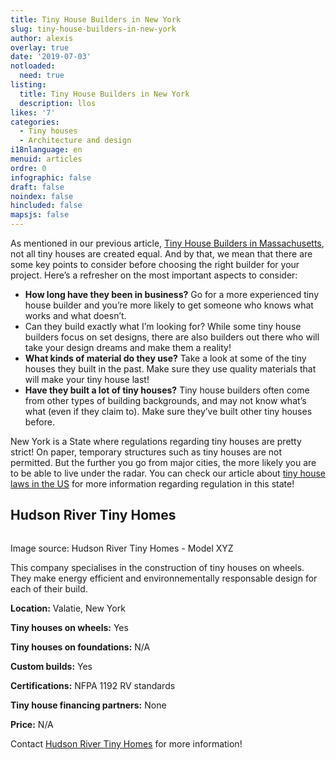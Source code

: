 ```yaml
---
title: Tiny House Builders in New York
slug: tiny-house-builders-in-new-york
author: alexis
overlay: true
date: '2019-07-03'
notloaded:
  need: true
listing:
  title: Tiny House Builders in New York
  description: llos
likes: '7'
categories:
  - Tiny houses
  - Architecture and design
i18nlanguage: en
menuid: articles
ordre: 0
infographic: false
draft: false
noindex: false
hincluded: false
mapsjs: false
---
```

As mentioned in our previous article, [Tiny House Builders in Massachusetts](https://www.tinysociety.co/articles/tiny-house-buiders-massachusetts/), not all tiny houses are created equal. And by that, we mean that there are some key points to consider before choosing the right builder for your project. Here’s a refresher on the most important aspects to consider:

* **How long have they been in business?** Go for a more experienced tiny house builder and you’re more likely to get someone who knows what works and what doesn’t.
* Can they build exactly what I’m looking for? While some tiny house builders focus on set designs, there are also builders out there who will take your design dreams and make them a reality!
* **What kinds of material do they use?** Take a look at some of the tiny houses they built in the past. Make sure they use quality materials that will make your tiny house last!
* **Have they built a lot of tiny houses?** Tiny house builders often come from other types of building backgrounds, and may not know what’s what (even if they claim to). Make sure they’ve built other tiny houses before.

New York is a State where regulations regarding tiny houses are pretty strict! On paper, temporary structures such as tiny houses are not permitted. But the further you go from major cities, the more likely you are to be able to live under the radar. You can check our article about [tiny house laws in the US](https://www.tinysociety.co/articles/tiny-house-laws-united-states/) for more information regarding regulation in this state!

## Hudson River Tiny Homes

![]()

<span class="figcaption">Image source: Hudson River Tiny Homes - Model XYZ</span>

This company specialises in the construction of tiny houses on wheels. They make energy efficient and environnementally responsable design for each of their build. 

**Location:** Valatie, New York

**Tiny houses on wheels:** Yes

**Tiny houses on foundations:** N/A

**Custom builds:** Yes

**Certifications:** NFPA 1192 RV standards

**Tiny house financing partners:** None

**Price:** N/A

Contact [Hudson River Tiny Homes](https://www.hudsonrivertinyhomes.com/) for more information!
